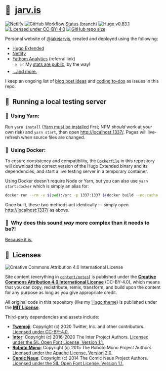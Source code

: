 # 🏡&nbsp;&nbsp;[jarv.is](https://jarv.is/)

[![Netlify](https://img.shields.io/netlify/a7403a53-fd9d-44c0-a708-a84d9fc1454d?logo=netlify&logoColor=white)](https://app.netlify.com/sites/jakejarvis/deploys)
[![GitHub Workflow Status (branch)](https://img.shields.io/github/workflow/status/jakejarvis/jarv.is/CI/main?label=build&logo=github&logoColor=white)](https://github.com/jakejarvis/jarv.is/actions?query=workflow%3ACI+branch%3Amain)
[![Hugo v0.83.1](https://img.shields.io/badge/hugo-0.83.1-ff4088?logo=hugo&logoColor=white)](https://github.com/gohugoio/hugo)
[![Licensed under CC-BY-4.0](https://img.shields.io/badge/license-CC--BY--4.0-fb7828?logo=creative-commons&logoColor=white)](LICENSE.md)
[![GitHub repo size](https://img.shields.io/github/repo-size/jakejarvis/jarv.is?color=009cdf&label=repo%20size&logo=git&logoColor=white)](https://github.com/jakejarvis/jarv.is)

Personal website of [@jakejarvis](https://github.com/jakejarvis), created and deployed using the following:

- [Hugo Extended](https://github.com/gohugoio/hugo)
- [Netlify](https://www.netlify.com/)
- [Fathom Analytics](https://usefathom.com/ref/ZEYG0O) (referral link)
  - 📈 My [stats are public](https://jarv.is/stats/), by the way!
- [...and more.](https://jarv.is/uses/)

I keep an ongoing list of [blog post ideas](https://github.com/jakejarvis/jarv.is/issues/1) and [coding to-dos](https://github.com/jakejarvis/jarv.is/issues/11) as issues in this repo.

## 💾&nbsp;&nbsp;Running a local testing server

### 🧶&nbsp;&nbsp;Using Yarn:

Run `yarn install` ([Yarn must be installed](https://yarnpkg.com/en/docs/install) first; NPM _should_ work at your own risk) and `yarn start`, then open [http://localhost:1337/](http://localhost:1337/). Pages will live-refresh when source files are changed.

### 🐳&nbsp;&nbsp;Using Docker:

To ensure consistency and compatibility, the [`Dockerfile`](Dockerfile) in this repository will download the correct version of the Hugo Extended binary and its dependencies, and start a live testing server in a temporary container.

Using Docker doesn't require Node or Yarn, but you can also use `yarn start:docker` which is simply an alias for:

```bash
docker run --rm -v $(pwd):/src -p 1337:1337 $(docker build --no-cache -q .)
```

Once built, these two methods act identically — simply open [http://localhost:1337/](http://localhost:1337/) as above.

### 🤯&nbsp;&nbsp;Why does this sound _way_ more complex than it needs to be?!

[Because it is.](https://www.jvt.me/talks/overengineering-your-personal-website/)

## 📜&nbsp;&nbsp;Licenses

![Creative Commons Attribution 4.0 International License](https://raw.githubusercontent.com/creativecommons/cc-cert-core/master/images/cc-by-88x31.png "CC BY")

Site content (everything in [`content/notes`](content/notes/)) is published under the [**Creative Commons Attribution 4.0 International License**](LICENSE.md) (CC-BY-4.0), which means that you can copy, redistribute, remix, transform, and build upon the content for any purpose as long as you give appropriate credit.

All original code in this repository (like my [Hugo theme](layouts/)) is published under the [**MIT License**](https://opensource.org/licenses/MIT).

Third-party dependencies and assets include:

- [**Twemoji**](https://twemoji.twitter.com/): Copyright (c) 2020 Twitter, Inc. and other contributors. [Licensed under CC-BY-4.0.](https://github.com/twitter/twemoji/blob/v13.0.2/LICENSE-GRAPHICS)
- [**Inter**](https://rsms.me/inter/): Copyright (c) 2016-2020 The Inter Project Authors. [Licensed under the SIL Open Font License, Version 1.1.](https://github.com/rsms/inter/blob/v3.15/LICENSE.txt)
- [**Roboto Mono**](https://fonts.google.com/specimen/Roboto+Mono): Copyright (c) 2015 The Roboto Mono Project Authors. [Licensed under the Apache License, Version 2.0.](https://github.com/google/fonts/blob/4df0b673c9b316ad5e8de8fa70b0768ab66c87d6/apache/robotomono/LICENSE.txt)
- [**Comic Neue**](http://comicneue.com/): Copyright (c) 2014 The Comic Neue Project Authors. [Licensed under the SIL Open Font License, Version 1.1.](https://github.com/crozynski/comicneue/blob/v2.5/OFL.txt)
